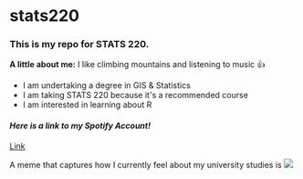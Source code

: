 # stats220

### This is my repo for STATS 220.

**A little about me:** I like climbing mountains and listening to music 👍

- I am undertaking a degree in GIS & Statistics
- I am taking STATS 220 because it's a recommended course  
- I am interested in learning about R

#### *Here is a link to my Spotify Account!*
[Link](https://open.spotify.com/user/tt6312?si=e4bd163d42b247ae)

A meme that captures how I currently feel about my university studies is ![](https://gifdb.com/images/high/guys-am-out-kermit-falling-off-building-ijaz2f2i7100uoqd.gif])
